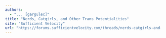 ```yaml
---
authors:
  - "... [gargulec]"
title: "Nerds, Catgirls, and Other Trans Potentialities"
site: "Sufficient Velocity"
url: "https://forums.sufficientvelocity.com/threads/nerds-catgirls-and-other-trans-potentialities-now-revised.104346"
---
```



